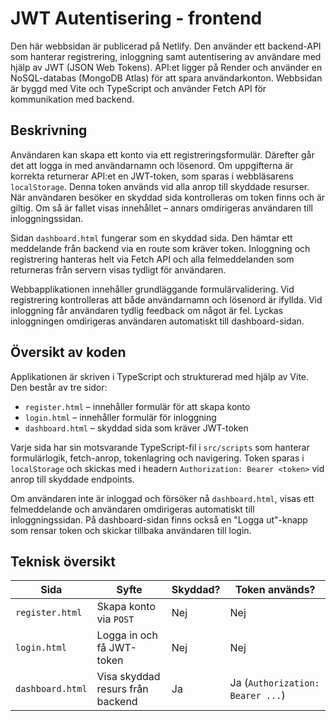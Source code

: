 # JWT Autentisering - frontend

Den här webbsidan är publicerad på Netlify. Den använder ett backend-API som hanterar registrering, inloggning samt autentisering av användare med hjälp av JWT (JSON Web Tokens). API:et ligger på Render och använder en NoSQL-databas (MongoDB Atlas) för att spara användarkonton. Webbsidan är byggd med Vite och TypeScript och använder Fetch API för kommunikation med backend.

## Beskrivning

Användaren kan skapa ett konto via ett registreringsformulär. Därefter går det att logga in med användarnamn och lösenord. Om uppgifterna är korrekta returnerar API:et en JWT-token, som sparas i webbläsarens `localStorage`. Denna token används vid alla anrop till skyddade resurser. När användaren besöker en skyddad sida kontrolleras om token finns och är giltig. Om så är fallet visas innehållet – annars omdirigeras användaren till inloggningssidan.

Sidan `dashboard.html` fungerar som en skyddad sida. Den hämtar ett meddelande från backend via en route som kräver token. Inloggning och registrering hanteras helt via Fetch API och alla felmeddelanden som returneras från servern visas tydligt för användaren.

Webbapplikationen innehåller grundläggande formulärvalidering. Vid registrering kontrolleras att både användarnamn och lösenord är ifyllda. Vid inloggning får användaren tydlig feedback om något är fel. Lyckas inloggningen omdirigeras användaren automatiskt till dashboard-sidan.

## Översikt av koden

Applikationen är skriven i TypeScript och strukturerad med hjälp av Vite. Den består av tre sidor:

- `register.html` – innehåller formulär för att skapa konto
- `login.html` – innehåller formulär för inloggning
- `dashboard.html` – skyddad sida som kräver JWT-token

Varje sida har sin motsvarande TypeScript-fil i `src/scripts` som hanterar formulärlogik, fetch-anrop, tokenlagring och navigering. Token sparas i `localStorage` och skickas med i headern `Authorization: Bearer <token>` vid anrop till skyddade endpoints.

Om användaren inte är inloggad och försöker nå `dashboard.html`, visas ett felmeddelande och användaren omdirigeras automatiskt till inloggningssidan. På dashboard-sidan finns också en "Logga ut"-knapp som rensar token och skickar tillbaka användaren till login.

## Teknisk översikt

| Sida               | Syfte                               | Skyddad? | Token används?             |
|--------------------|--------------------------------------|----------|-----------------------------|
| `register.html`    | Skapa konto via `POST`              | Nej       | Nej                        |
| `login.html`       | Logga in och få JWT-token           | Nej       | Nej                        |
| `dashboard.html`   | Visa skyddad resurs från backend    | Ja      | Ja (`Authorization: Bearer ...`) |
